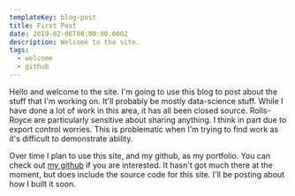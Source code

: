 ```yaml
---
templateKey: blog-post
title: First Post
date: 2019-02-06T00:00:00.000Z
description: Welcome to the site.
tags:
  - welcome
  - github
---
```

Hello and welcome to the site. I'm going to use this blog to post about the stuff that I'm working on. It'll probably be mostly data-science stuff. While I have done a lot of work in this area, it has all been closed source. Rolls-Royce are particularly sensitive about sharing anything. I think in part due to export control worries. This is problematic when I'm trying to find work as it's difficult to demonstrate ability. 

Over time I plan to use this site, and my  github, as my portfolio. You can check out [my github](https://github.com/gillespied) if you are interested. It hasn't got much there at the moment, but does include the source code for this site. I'll be posting about how I built it soon.
